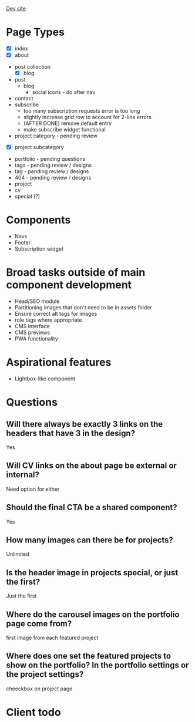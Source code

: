 [Dev site](https://alexander-golob.netlify.com)

# Page Types

- [x] index 
- [x] about 
- post collection
  - [x] blog
- post
  - blog
    - social icons - do after nav
- contact
- subscribe
  - too many subscription requests error is too long
  - slightly increase grid row to account for 2-line errors
  - (AFTER DONE) remove default entry
  - make subscribe widget functional
- project category - pending review
- [x] project subcategory
- portfolio - pending questions
- tags - pending review / designs
- tag - pending review / designs
- 404 - pending review / designs
- project
- cv
- special (?)
  
# Components
   
- Navs
- Footer
- Subscription widget

# Broad tasks outside of main component development

- Head/SEO module
- Partitioning images that don't need to be in assets folder
- Ensure correct alt tags for images
- role tags where appropriate
- CMS interface
- CMS previews
- PWA functionality

# Aspirational features
- Lightbox-like component

# Questions

## Will there always be exactly 3 links on the headers that have 3 in the design?

Yes

## Will CV links on the about page be external or internal?

Need option for either

## Should the final CTA be a shared component?

Yes

## How many images can there be for projects?
Unlimited

## Is the header image in projects special, or just the first?
Just the first

## Where do the carousel images on the portfolio page come from?
first image from each featured project

## Where does one set the featured projects to show on the portfolio? In the portfolio settings or the project settings?

cheeckbox on project page

# Client todo
